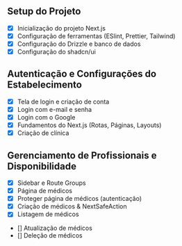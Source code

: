 ## Setup do Projeto

- [x] Inicialização do projeto Next.js
- [x] Configuração de ferramentas (ESlint, Prettier, Tailwind)
- [x] Configuração do Drizzle e banco de dados
- [x] Configuração do shadcn/ui

## Autenticação e Configurações do Estabelecimento

- [x] Tela de login e criação de conta
- [x] Login com e-mail e senha
- [x] Login com o Google
- [x] Fundamentos do Next.js (Rotas, Páginas, Layouts)
- [x] Criação de clínica

## Gerenciamento de Profissionais e Disponibilidade

- [x] Sidebar e Route Groups
- [x] Página de médicos
- [x] Proteger página de médicos (autenticação)
- [x] Criação de médicos & NextSafeAction
- [x] Listagem de médicos
- [] Atualização de médicos
- [] Deleção de médicos
